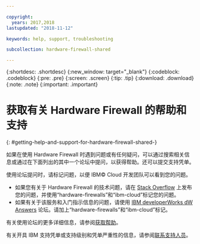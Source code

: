 ```yaml
---

copyright:
  years: 2017,2018
lastupdated: "2018-11-12"

keywords: help, support, troubleshooting

subcollection: hardware-firewall-shared

---
```


{:shortdesc: .shortdesc}
{:new_window: target="_blank"}
{:codeblock: .codeblock}
{:pre: .pre}
{:screen: .screen}
{:tip: .tip}
{:download: .download}
{:note: .note}
{:important: .important}

# 获取有关 Hardware Firewall 的帮助和支持
{: #getting-help-and-support-for-hardware-firewall-shared-}

如果在使用 Hardware Firewall 时遇到问题或有任何疑问，可以通过搜索相关信息或通过在下面列出的其中一个论坛中提问，以获得帮助。还可以提交支持凭单。

使用论坛提问时，请标记问题，以便 IBM© Cloud 开发团队可以看到您的问题。

* 如果您有关于 Hardware Firewall 的技术问题，请在 [Stack Overflow](https://stackoverflow.com/search?q=hardware-firewalls+ibm-cloud) 上发布您的问题，并使用“hardware-firewalls”和“ibm-cloud”标记您的问题。
* 如果有关于该服务和入门指示信息的问题，请使用 [IBM developerWorks dW Answers](https://developer.ibm.com/answers/topics/hardware-firewalls.html?smartspace=ibm-cloud) 论坛。请加上“hardware-firewalls”和“ibm-cloud”标记。

有关使用论坛的更多详细信息，请参阅[获取帮助](https://{DomainName}/docs/get-support?topic=get-support-using-avatar)。

有关开具 IBM 支持凭单或支持级别和凭单严重性的信息，请参阅[联系支持人员](/docs/get-support?topic=get-support-contacting-bluemix-support-dedicated-local)。
